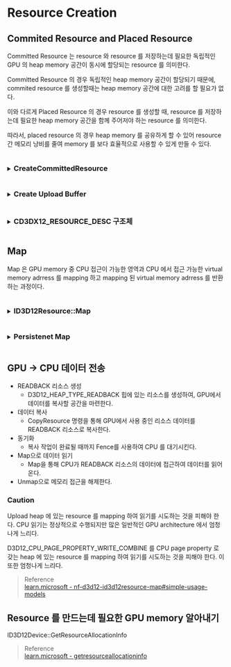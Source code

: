 # Resource Creation

## Commited Resource and Placed Resource
Committed Resource 는 resource 와 resource 를 저장하는데 필요한 독립적인 GPU 의 heap memory 공간이 동시에 할당되는 resource 를 의미한다.

Committed Resource 의 경우 독립적인 heap memory 공간이 할당되기 때문에, commited resource 를 생성할때는 heap memory 공간에 대한 고려를 할 필요가 없다.

이와 다르게 Placed Resource 의 경우 resource 를 생성할 때, resource 를 저장하는데 필요한 heap memory 공간을 함께 주어저야 하는 resource 를 의미한다.

따라서, placed resource 의 경우 heap memory 를 공유하게 할 수 있어 resource 간 메모리 낭비를 줄여 memory 를 보다 효율적으로 사용할 수 있게 만들 수 있다.

<details> <summary> <h3 style="display:inline-block"> CreateCommittedResource </h3></summary>
ID3D12Device::CreateCommittedResource 함수로 생성할 수 있다.

> Reference   
> [learn.microsoft - nf-d3d12-id3d12device-createcommittedresource](https://learn.microsoft.com/en-us/windows/win32/api/d3d12/nf-d3d12-id3d12device-createcommittedresource)  
</details>


<details> <summary> <h3 style="display:inline-block"> Create Upload Buffer </h3></summary>
D3D12_HEAP_TYPE 이 D3D12_HEAP_TYPE_UPLOAD 일 경우에는 반드시 D3D12_RESOURCE_STATES 는 D3D12_RESOURCE_STATE_GENERIC_READ 여야 한다. 만약 그렇지 않을 경우 Debug Layer 에서 다음과 같은 오류 메세지가 출력된다.
```
D3D12 ERROR: ID3D12Device::CreateCommittedResource: Certain resources are restricted to certain D3D12_RESOURCE_STATES states, and cannot be changed. Resources on D3D12_HEAP_TYPE_UPLOAD heaps requires D3D12_RESOURCE_STATE_GENERIC_READ. Reserved buffers used exclusively for texture placement requires D3D12_RESOURCE_STATE_COMMON. [ RESOURCE_MANIPULATION ERROR #741: RESOURCE_BARRIER_INVALID_HEAP]
```

왜냐하면 D3D12_HEAP_TYPE_UPLOAD로 생성된 자원은 CPU 에서 데이터를 업로드한 후 GPU가 읽기만 하기 때문에, 해당 자원의 상태는 항상 D3D12_RESOURCE_STATE_GENERIC_READ 다.

> Reference   
> [learn.microsoft - d3d12_heap_properties](https://learn.microsoft.com/en-us/windows/win32/api/d3d12/ns-d3d12-d3d12_heap_properties)  
> [learn.microsoft - d3d12_heap_type](https://learn.microsoft.com/en-us/windows/win32/api/d3d12/ne-d3d12-d3d12_heap_type)  
> [learn.microsoft - d3d12_resource_states](https://learn.microsoft.com/en-us/windows/win32/api/d3d12/ne-d3d12-d3d12_resource_states)  
</details>


<details> <summary> <h3 style="display:inline-block"> CD3DX12_RESOURCE_DESC 구조체 </h3></summary>
CD3DX12_RESOURCE_DESC 구조체는 D3D12_RESOURCE_DESC 구조체를 쉽게 생성하고 조작할 수 있도록 도와주는 헬퍼 클래스이다. 

Buffer(UINT64 width, D3D12_RESOURCE_FLAGS flags = D3D12_RESOURCE_FLAG_NONE, UINT64 alignment = 0); 함수를 호출하게 되면 다음과 같은 대입이 발생하게 된다.
```
Dimension         = D3D12_RESOURCE_DIMENSION_BUFFER
Alignment         = alignment
Width             = width
Height            = 1
DepthOrArraySize  = 1
MipLevels         = 1
Format            = DXGI_FORMAT_UNKNOWN
SampleDesc.Count  = 1
SampleDesc.Quality= 0
Layout            = D3D12_TEXTURE_LAYOUT_ROW_MAJOR
Flags             = flags
```

> Reference  
> [learn.microsoft - cd3dx12-resource-desc](https://learn.microsoft.com/en-us/windows/win32/direct3d12/cd3dx12-resource-desc)  
</details>


## Map
Map 은 GPU memory 중 CPU 접근이 가능한 영역과 CPU 에서 접근 가능한 virtual memory adrress 를 mapping 하고 mapping 된 virtual memory adrress 를 반환하는 과정이다.


<details> <summary> <h3 style="display:inline-block"> ID3D12Resource::Map </h3></summary>
Map 은 ID3D12Resource::Map 함수를 통해서 이루어진다. 

인자중 UINT Subresource 는 subresource 의 index 를 나타내는 값이다.

인자중 const D3D12_RANGE *pReadRange 는 CPU가 읽을 범위를 지정하는 D3D12_RANGE 구조체의 포인터이다. 만약 nullptr 을 전달할 경우 CPU가 전체 하위 리소스를 읽을 수 있음을 나타낸다. 그리고 CPU가 메모리를 읽지 않을 경우 Range 의 End 가 Begine 보다 작거나 같게 하면 된다.

만약, Resource 가 존재하는 GPU Heap 의 Heap Type 이 D3D12_HEAP_TYPE_UPLOAD, D3D12_HEAP_TYPE_READBACK 이 아닌데 Map 함수를 호출하면 다음과 같은 오류가 발생한다.
```
D3D12 ERROR: ID3D12Resource2::ID3D12Resource::Map: Map and Unmap can not be called on a resource associated with a heap that has the CPU page properties of D3D12_CPU_PAGE_PROPERTY_NOT_AVAILABLE. Heaps of the type D3D12_HEAP_TYPE_DEFAULT should be assumed to have these properties. [ EXECUTION ERROR #822: MAP_INVALIDHEAP]
```

> Reference  
> [learn.microsoft - id3d12resource-map](https://learn.microsoft.com/en-us/windows/win32/api/d3d12/nf-d3d12-id3d12resource-map)  
</details>


<details> <summary> <h3 style="display:inline-block"> Persistenet Map </h3></summary>
D3D11 에서는 resource 의 접근 권한과 상태를 API 가 자동으로 관리해주었다. 따라서 개발자가 명시적으로 관리할 필요가 없었지만 최적화를 하는데 한계점이 있었다. 예를 들어, D3D11 의 경우 CPU와 GPU가 동시에 같은 리소스를 접근하려고 하면 동기화 문제가 발생할 수 있기 때문에, Map 함수를 호출한 경우 Unmap 을 호출하기 전까지 GPU 에서 접근이 불가능하게 막았다.이로 인해 resource 를 매번 Map 하고 Unmap 해야 했다.

하지만 D3D12 에서는 리소스의 상태 전환과 접근 권한을 개발자가 직접 관리한다. 따라서 Map, Unmap 에 있떤 제약 조건은 사라졌고 CPU와 GPU가 서로 충돌 없이 resource 에 접근할 수 있도록 동기화 작업을 개발자가 제어하게 되었다. 따라서, D3D12 에서는 CPU 에서 접근가능한 heap 에 존재하는 resource 는 영구적 매핑인 persistent map 을 사용할 수 있다. persistent map 은 resource 생성 직후에 Map 을 한 번만 호출하고 Unmap 을 호출하지 않음으로써 구현할 수 있다. 

persistent map 을 사용하면 매 frame 마다 map, unmap 을 반복하지 않아도 되어 성능상에 이점이 있다.

persistent map 을 사용할 때, 애플리케이션은 GPU가 메모리를 읽거나 쓰는 command list 을 실행하기 전에 CPU 가 메모리에 데이터 쓰기를 완료해야 한다. 일반적인 시나리오에서는 애플리케이션이 ExecuteCommandLists 를 호출하기 전에 메모리에 쓰기만 하면 되지만, fence 를 사용하여 command list 실행을 지연시키는 방법도 작동한다.

단, resource 가 release 되고 난 후에는 Map 에서 반환된 주소를 더 이상 사용하지 않아야 한다. 

> Reference  
> [learn.microsoft - id3d12resource-map#advanced-usage-models](https://learn.microsoft.com/en-us/windows/win32/api/d3d12/nf-d3d12-id3d12resource-map#advanced-usage-models)  
</details>




## GPU -> CPU 데이터 전송
* READBACK 리소스 생성
  * D3D12_HEAP_TYPE_READBACK 힙에 있는 리소스를 생성하여, GPU에서 데이터를 복사할 공간을 마련한다.
* 데이터 복사
  *  CopyResource 명령을 통해 GPU에서 사용 중인 리소스 데이터를 READBACK 리소스로 복사한다.
* 동기화
  * 복사 작업이 완료될 때까지 Fence를 사용하여 CPU 를 대기시킨다.
* Map으로 데이터 읽기
  * Map을 통해 CPU가 READBACK 리소스의 데이터에 접근하여 데이터를 읽어온다.
* Unmap으로 메모리 접근을 해제한다.  

### Caution
Upload heap 에 있는 resource 를 mapping 하여 읽기를 시도하는 것을 피해야 한다. CPU 읽기는 정상적으로 수행되지만 많은 일반적인 GPU architecture 에서 엄청나게 느리다.

D3D12_CPU_PAGE_PROPERTY_WRITE_COMBINE 를 CPU page property 로 갖는 heap 에 있는 resource 를 mapping 하여 읽기를 시도하는 것을 피해야 한다. 이 또한 엄청나게 느리다.

> Reference  
> [learn.microsoft - nf-d3d12-id3d12resource-map#simple-usage-models](https://learn.microsoft.com/en-us/windows/win32/api/d3d12/nf-d3d12-id3d12resource-map#simple-usage-models)

## Resource 를 만드는데 필요한 GPU memory 알아내기
ID3D12Device::GetResourceAllocationInfo

> Reference  
> [learn.microsoft - getresourceallocationinfo](https://learn.microsoft.com/en-us/windows/win32/api/d3d12/nf-d3d12-id3d12device-getresourceallocationinfo(uint_uint_constd3d12_resource_desc))  
